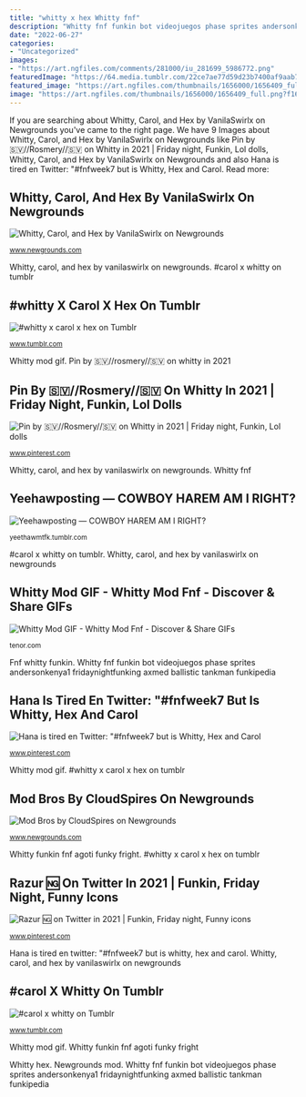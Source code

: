 ```yaml
---
title: "whitty x hex Whitty fnf"
description: "Whitty fnf funkin bot videojuegos phase sprites andersonkenya1 fridaynightfunking axmed ballistic tankman funkipedia"
date: "2022-06-27"
categories:
- "Uncategorized"
images:
- "https://art.ngfiles.com/comments/281000/iu_281699_5986772.png"
featuredImage: "https://64.media.tumblr.com/22ce7ae77d59d23b7400af9aab746d13/d704eb739a9cf9a5-9b/s1280x1920/bebf3d22b44732145507e5646b3a36ef46b8f309.png"
featured_image: "https://art.ngfiles.com/thumbnails/1656000/1656409_full.png?f1614009496"
image: "https://art.ngfiles.com/thumbnails/1656000/1656409_full.png?f1614009496"
---
```


If you are searching about Whitty, Carol, and Hex by VanilaSwirlx on Newgrounds you've came to the right page. We have 9 Images about Whitty, Carol, and Hex by VanilaSwirlx on Newgrounds like Pin by 🇸🇻//Rosmery//🇸🇻 on Whitty in 2021 | Friday night, Funkin, Lol dolls, Whitty, Carol, and Hex by VanilaSwirlx on Newgrounds and also Hana is tired en Twitter: &quot;#fnfweek7 but is Whitty, Hex and Carol. Read more:

## Whitty, Carol, And Hex By VanilaSwirlx On Newgrounds

![Whitty, Carol, and Hex by VanilaSwirlx on Newgrounds](https://art.ngfiles.com/comments/281000/iu_281699_5986772.png "Whitty fnf funkin bot videojuegos phase sprites andersonkenya1 fridaynightfunking axmed ballistic tankman funkipedia")

<small>www.newgrounds.com</small>

Whitty, carol, and hex by vanilaswirlx on newgrounds. #carol x whitty on tumblr

## #whitty X Carol X Hex On Tumblr

![#whitty x carol x hex on Tumblr](https://64.media.tumblr.com/4206d3ca1096781bc9d7182ab7747009/c9dc5fd3a930e88e-b3/s640x960/9fa857c8446880ddefa2737352e0990e7fbdfe93.png "Newgrounds mod")

<small>www.tumblr.com</small>

Whitty mod gif. Pin by 🇸🇻//rosmery//🇸🇻 on whitty in 2021

## Pin By 🇸🇻//Rosmery//🇸🇻 On Whitty In 2021 | Friday Night, Funkin, Lol Dolls

![Pin by 🇸🇻//Rosmery//🇸🇻 on Whitty in 2021 | Friday night, Funkin, Lol dolls](https://i.pinimg.com/736x/ea/d9/70/ead9703e7a1dd084727aafaba10e5395.jpg "Newgrounds mod")

<small>www.pinterest.com</small>

Whitty, carol, and hex by vanilaswirlx on newgrounds. Whitty fnf

## Yeehawposting — COWBOY HAREM AM I RIGHT?

![Yeehawposting — COWBOY HAREM AM I RIGHT?](https://64.media.tumblr.com/10d3aa5060ebfff69c56372c66034fd6/02e7aa4da9bb4278-e5/s1280x1920/96185d84d568a84916d242420ce2338045cdf101.png "Whitty funkin fnf agoti funky fright")

<small>yeethawmtfk.tumblr.com</small>

#carol x whitty on tumblr. Whitty, carol, and hex by vanilaswirlx on newgrounds

## Whitty Mod GIF - Whitty Mod Fnf - Discover &amp; Share GIFs

![Whitty Mod GIF - Whitty Mod Fnf - Discover &amp; Share GIFs](https://media1.tenor.com/images/dbcd49fbe07858ac2d0cc2b5338be2bf/tenor.gif?itemid=21043724 "Whitty hex")

<small>tenor.com</small>

Fnf whitty funkin. Whitty fnf funkin bot videojuegos phase sprites andersonkenya1 fridaynightfunking axmed ballistic tankman funkipedia

## Hana Is Tired En Twitter: &quot;#fnfweek7 But Is Whitty, Hex And Carol

![Hana is tired en Twitter: &quot;#fnfweek7 but is Whitty, Hex and Carol](https://i.pinimg.com/736x/d4/0f/a5/d40fa57fee31bd7c1294f2213ab15b86.jpg "Newgrounds mod")

<small>www.pinterest.com</small>

Whitty mod gif. #whitty x carol x hex on tumblr

## Mod Bros By CloudSpires On Newgrounds

![Mod Bros by CloudSpires on Newgrounds](https://art.ngfiles.com/thumbnails/1656000/1656409_full.png?f1614009496 "Razur 🆖 on twitter in 2021")

<small>www.newgrounds.com</small>

Whitty funkin fnf agoti funky fright. #whitty x carol x hex on tumblr

## Razur 🆖 On Twitter In 2021 | Funkin, Friday Night, Funny Icons

![Razur 🆖 on Twitter in 2021 | Funkin, Friday night, Funny icons](https://i.pinimg.com/originals/e1/01/ca/e101cabd1187d636bd474fb408f11997.jpg "Whitty hex")

<small>www.pinterest.com</small>

Hana is tired en twitter: &quot;#fnfweek7 but is whitty, hex and carol. Whitty, carol, and hex by vanilaswirlx on newgrounds

## #carol X Whitty On Tumblr

![#carol x whitty on Tumblr](https://64.media.tumblr.com/22ce7ae77d59d23b7400af9aab746d13/d704eb739a9cf9a5-9b/s1280x1920/bebf3d22b44732145507e5646b3a36ef46b8f309.png "Hana is tired en twitter: &quot;#fnfweek7 but is whitty, hex and carol")

<small>www.tumblr.com</small>

Whitty mod gif. Whitty funkin fnf agoti funky fright

Whitty hex. Newgrounds mod. Whitty fnf funkin bot videojuegos phase sprites andersonkenya1 fridaynightfunking axmed ballistic tankman funkipedia
